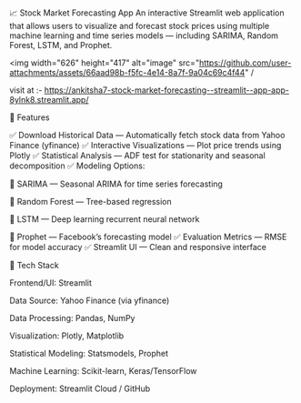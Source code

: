 📈 Stock Market Forecasting App
An interactive Streamlit web application that allows users to visualize and forecast stock prices using multiple machine learning and time series models — including SARIMA, Random Forest, LSTM, and Prophet.




<img width="626" height="417" alt="image" src="https://github.com/user-attachments/assets/66aad98b-f5fc-4e14-8a7f-9a04c69c4f44" /



visit at :- https://ankitsha7-stock-market-forecasting--streamlit--app-app-8ylnk8.streamlit.app/




🚀 Features

✅ Download Historical Data — Automatically fetch stock data from Yahoo Finance (yfinance)
✅ Interactive Visualizations — Plot price trends using Plotly
✅ Statistical Analysis — ADF test for stationarity and seasonal decomposition
✅ Modeling Options:

🔹 SARIMA — Seasonal ARIMA for time series forecasting

🔹 Random Forest — Tree-based regression

🔹 LSTM — Deep learning recurrent neural network

🔹 Prophet — Facebook’s forecasting model
✅ Evaluation Metrics — RMSE for model accuracy
✅ Streamlit UI — Clean and responsive interface



🧠 Tech Stack

Frontend/UI: Streamlit

Data Source: Yahoo Finance (via yfinance)

Data Processing: Pandas, NumPy

Visualization: Plotly, Matplotlib

Statistical Modeling: Statsmodels, Prophet

Machine Learning: Scikit-learn, Keras/TensorFlow

Deployment: Streamlit Cloud / GitHub





